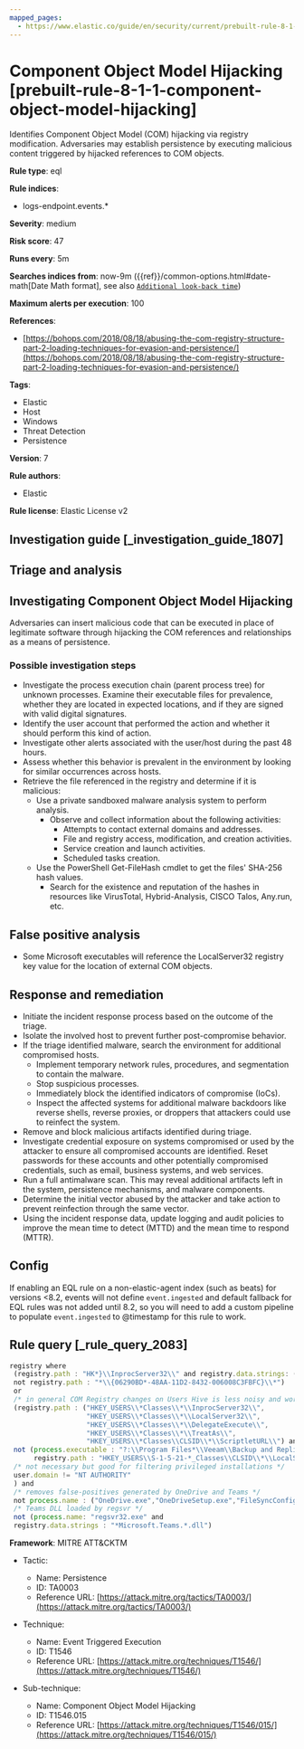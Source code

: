 ```yaml
---
mapped_pages:
  - https://www.elastic.co/guide/en/security/current/prebuilt-rule-8-1-1-component-object-model-hijacking.html
---
```


# Component Object Model Hijacking [prebuilt-rule-8-1-1-component-object-model-hijacking]

Identifies Component Object Model (COM) hijacking via registry modification. Adversaries may establish persistence by executing malicious content triggered by hijacked references to COM objects.

**Rule type**: eql

**Rule indices**:

* logs-endpoint.events.*

**Severity**: medium

**Risk score**: 47

**Runs every**: 5m

**Searches indices from**: now-9m ({{ref}}/common-options.html#date-math[Date Math format], see also [`Additional look-back time`](docs-content://solutions/security/detect-and-alert/create-detection-rule.md#rule-schedule))

**Maximum alerts per execution**: 100

**References**:

* [https://bohops.com/2018/08/18/abusing-the-com-registry-structure-part-2-loading-techniques-for-evasion-and-persistence/](https://bohops.com/2018/08/18/abusing-the-com-registry-structure-part-2-loading-techniques-for-evasion-and-persistence/)

**Tags**:

* Elastic
* Host
* Windows
* Threat Detection
* Persistence

**Version**: 7

**Rule authors**:

* Elastic

**Rule license**: Elastic License v2

## Investigation guide [_investigation_guide_1807]

## Triage and analysis

## Investigating Component Object Model Hijacking

Adversaries can insert malicious code that can be executed in place of legitimate software through hijacking the COM references and relationships as a means of persistence.

### Possible investigation steps

- Investigate the process execution chain (parent process tree) for unknown processes. Examine their executable files
for prevalence, whether they are located in expected locations, and if they are signed with valid digital signatures.
- Identify the user account that performed the action and whether it should perform this kind of action.
- Investigate other alerts associated with the user/host during the past 48 hours.
- Assess whether this behavior is prevalent in the environment by looking for similar occurrences across hosts.
- Retrieve the file referenced in the registry and determine if it is malicious:
  - Use a private sandboxed malware analysis system to perform analysis.
    - Observe and collect information about the following activities:
      - Attempts to contact external domains and addresses.
      - File and registry access, modification, and creation activities.
      - Service creation and launch activities.
      - Scheduled tasks creation.
  - Use the PowerShell Get-FileHash cmdlet to get the files' SHA-256 hash values.
    - Search for the existence and reputation of the hashes in resources like VirusTotal, Hybrid-Analysis, CISCO Talos, Any.run, etc.

## False positive analysis

- Some Microsoft executables will reference the LocalServer32 registry key value for the location of external COM objects.

## Response and remediation

- Initiate the incident response process based on the outcome of the triage.
- Isolate the involved host to prevent further post-compromise behavior.
- If the triage identified malware, search the environment for additional compromised hosts.
  - Implement temporary network rules, procedures, and segmentation to contain the malware.
  - Stop suspicious processes.
  - Immediately block the identified indicators of compromise (IoCs).
  - Inspect the affected systems for additional malware backdoors like reverse shells, reverse proxies, or droppers that
  attackers could use to reinfect the system.
- Remove and block malicious artifacts identified during triage.
- Investigate credential exposure on systems compromised or used by the attacker to ensure all compromised accounts are
identified. Reset passwords for these accounts and other potentially compromised credentials, such as email, business
systems, and web services.
- Run a full antimalware scan. This may reveal additional artifacts left in the system, persistence mechanisms, and
malware components.
- Determine the initial vector abused by the attacker and take action to prevent reinfection through the same vector.
- Using the incident response data, update logging and audit policies to improve the mean time to detect (MTTD) and the
mean time to respond (MTTR).


## Config

If enabling an EQL rule on a non-elastic-agent index (such as beats) for versions <8.2, events will not define `event.ingested` and default fallback for EQL rules was not added until 8.2, so you will need to add a custom pipeline to populate `event.ingested` to @timestamp for this rule to work.

## Rule query [_rule_query_2083]

```js
registry where
 (registry.path : "HK*}\\InprocServer32\\" and registry.data.strings: ("scrobj.dll", "C:\\*\\scrobj.dll") and
 not registry.path : "*\\{06290BD*-48AA-11D2-8432-006008C3FBFC}\\*")
 or
 /* in general COM Registry changes on Users Hive is less noisy and worth alerting */
 (registry.path : ("HKEY_USERS\\*Classes\\*\\InprocServer32\\",
                   "HKEY_USERS\\*Classes\\*\\LocalServer32\\",
                   "HKEY_USERS\\*Classes\\*\\DelegateExecute\\",
                   "HKEY_USERS\\*Classes\\*\\TreatAs\\",
                   "HKEY_USERS\\*Classes\\CLSID\\*\\ScriptletURL\\") and
 not (process.executable : "?:\\Program Files*\\Veeam\\Backup and Replication\\Console\\veeam.backup.shell.exe" and
      registry.path : "HKEY_USERS\\S-1-5-21-*_Classes\\CLSID\\*\\LocalServer32\\") and
 /* not necessary but good for filtering privileged installations */
 user.domain != "NT AUTHORITY"
 ) and
 /* removes false-positives generated by OneDrive and Teams */
 not process.name : ("OneDrive.exe","OneDriveSetup.exe","FileSyncConfig.exe","Teams.exe") and
 /* Teams DLL loaded by regsvr */
 not (process.name: "regsvr32.exe" and
 registry.data.strings : "*Microsoft.Teams.*.dll")
```

**Framework**: MITRE ATT&CKTM

* Tactic:

    * Name: Persistence
    * ID: TA0003
    * Reference URL: [https://attack.mitre.org/tactics/TA0003/](https://attack.mitre.org/tactics/TA0003/)

* Technique:

    * Name: Event Triggered Execution
    * ID: T1546
    * Reference URL: [https://attack.mitre.org/techniques/T1546/](https://attack.mitre.org/techniques/T1546/)

* Sub-technique:

    * Name: Component Object Model Hijacking
    * ID: T1546.015
    * Reference URL: [https://attack.mitre.org/techniques/T1546/015/](https://attack.mitre.org/techniques/T1546/015/)



